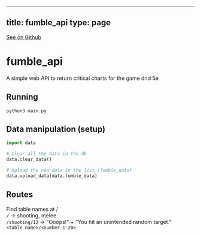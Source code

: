 
---
title: fumble_api
type: page
---

[See on Github](https://github.com/jakeroggenbuck/fumble_api/)

# fumble_api
A simple web API to return critical charts for the game dnd 5e

## Running
`python3 main.py`

## Data manipulation (setup)
```py
import data

# Clear all the data in the db
data.clear_data()

# Upload the new data in the list (fumble_data)
data.upload_data(data.fumble_data)
```

## Routes
Find table names at /<br>
`/` -> shooting, melee<br>
`/shooting/12` -> "Ooops!" + "You hit an unintended random target."<br>
`<table name>/<number 1-20>`
